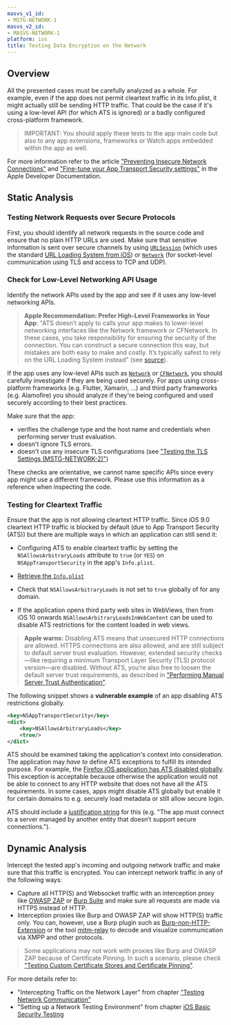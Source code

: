 ```yaml
---
masvs_v1_id:
- MSTG-NETWORK-1
masvs_v2_id:
- MASVS-NETWORK-1
platform: ios
title: Testing Data Encryption on the Network
---
```


## Overview

All the presented cases must be carefully analyzed as a whole. For example, even if the app does not permit cleartext traffic in its Info.plist, it might actually still be sending HTTP traffic. That could be the case if it's using a low-level API (for which ATS is ignored) or a badly configured cross-platform framework.

> IMPORTANT: You should apply these tests to the app main code but also to any app extensions, frameworks or Watch apps embedded within the app as well.

For more information refer to the article ["Preventing Insecure Network Connections"](https://developer.apple.com/documentation/security/preventing_insecure_network_connections) and ["Fine-tune your App Transport Security settings"](https://developer.apple.com/news/?id=jxky8h89) in the Apple Developer Documentation.

## Static Analysis

### Testing Network Requests over Secure Protocols

First, you should identify all network requests in the source code and ensure that no plain HTTP URLs are used. Make sure that sensitive information is sent over secure channels by using [`URLSession`](https://developer.apple.com/documentation/foundation/urlsession) (which uses the standard [URL Loading System from iOS](https://developer.apple.com/documentation/foundation/url_loading_system)) or [`Network`](https://developer.apple.com/documentation/network) (for socket-level communication using TLS and access to TCP and UDP).

### Check for Low-Level Networking API Usage

Identify the network APIs used by the app and see if it uses any low-level networking APIs.

> **Apple Recommendation: Prefer High-Level Frameworks in Your App**: "ATS doesn’t apply to calls your app makes to lower-level networking interfaces like the Network framework or CFNetwork. In these cases, you take responsibility for ensuring the security of the connection. You can construct a secure connection this way, but mistakes are both easy to make and costly. It’s typically safest to rely on the URL Loading System instead" (see [source](https://developer.apple.com/documentation/security/preventing_insecure_network_connections)).

If the app uses any low-level APIs such as [`Network`](https://developer.apple.com/documentation/network) or [`CFNetwork`](https://developer.apple.com/documentation/cfnetwork), you should carefully investigate if they are being used securely. For apps using cross-platform frameworks (e.g. Flutter, Xamarin, ...) and third party frameworks (e.g. Alamofire) you should analyze if they're being configured and used securely according to their best practices.

Make sure that the app:

- verifies the challenge type and the host name and credentials when performing server trust evaluation.
- doesn't ignore TLS errors.
- doesn't use any insecure TLS configurations (see ["Testing the TLS Settings (MSTG-NETWORK-2)"](#testing-the-tls-settings-mstg-network-2))

These checks are orientative, we cannot name specific APIs since every app might use a different framework. Please use this information as a reference when inspecting the code.

### Testing for Cleartext Traffic

Ensure that the app is not allowing cleartext HTTP traffic. Since iOS 9.0 cleartext HTTP traffic is blocked by default (due to App Transport Security (ATS)) but there are multiple ways in which an application can still send it:

- Configuring ATS to enable cleartext traffic by setting the `NSAllowsArbitraryLoads` attribute to `true` (or `YES`) on `NSAppTransportSecurity` in the app's `Info.plist`.
- [Retrieve the `Info.plist`](0x06b-Basic-Security-Testing.md#the-infoplist-file)
- Check that `NSAllowsArbitraryLoads` is not set to `true` globally of for any domain.

- If the application opens third party web sites in WebViews, then from iOS 10 onwards `NSAllowsArbitraryLoadsInWebContent` can be used to disable ATS restrictions for the content loaded in web views.

> **Apple warns:** Disabling ATS means that unsecured HTTP connections are allowed. HTTPS connections are also allowed, and are still subject to default server trust evaluation. However, extended security checks—like requiring a minimum Transport Layer Security (TLS) protocol version—are disabled. Without ATS, you’re also free to loosen the default server trust requirements, as described in ["Performing Manual Server Trust Authentication"](https://developer.apple.com/documentation/foundation/url_loading_system/handling_an_authentication_challenge/performing_manual_server_trust_authentication).

The following snippet shows a **vulnerable example** of an app disabling ATS restrictions globally.

```xml
<key>NSAppTransportSecurity</key>
<dict>
    <key>NSAllowsArbitraryLoads</key>
    <true/>
</dict>
```

ATS should be examined taking the application's context into consideration. The application may _have to_ define ATS exceptions to fulfill its intended purpose. For example, the [Firefox iOS application has ATS disabled globally](https://github.com/mozilla-mobile/firefox-ios/blob/v97.0/Client/Info.plist#L82). This exception is acceptable because otherwise the application would not be able to connect to any HTTP website that does not have all the ATS requirements. In some cases, apps might disable ATS globally but enable it for certain domains to e.g. securely load metadata or still allow secure login.

ATS should include a [justification string](https://developer.apple.com/documentation/security/preventing_insecure_network_connections#3138036) for this (e.g. "The app must connect to a server managed by another entity that doesn’t support secure connections.").

## Dynamic Analysis

Intercept the tested app's incoming and outgoing network traffic and make sure that this traffic is encrypted. You can intercept network traffic in any of the following ways:

- Capture all HTTP(S) and Websocket traffic with an interception proxy like [OWASP ZAP](0x08a-Testing-Tools.md#owasp-zap) or [Burp Suite](0x08a-Testing-Tools.md#burp-suite) and make sure all requests are made via HTTPS instead of HTTP.
- Interception proxies like Burp and OWASP ZAP will show HTTP(S) traffic only. You can, however, use a Burp plugin such as [Burp-non-HTTP-Extension](https://github.com/summitt/Burp-Non-HTTP-Extension "Burp-non-HTTP-Extension") or the tool [mitm-relay](https://github.com/jrmdev/mitm_relay "mitm-relay") to decode and visualize communication via XMPP and other protocols.

> Some applications may not work with proxies like Burp and OWASP ZAP because of Certificate Pinning. In such a scenario, please check ["Testing Custom Certificate Stores and Certificate Pinning"](#testing-custom-certificate-stores-and-certificate-pinning-mstg-network-4).

For more details refer to:

- "Intercepting Traffic on the Network Layer" from chapter ["Testing Network Communication"](0x04f-Testing-Network-Communication.md#intercepting-traffic-on-the-network-layer)
- "Setting up a Network Testing Environment" from chapter [iOS Basic Security Testing](0x06b-Basic-Security-Testing.md#setting-up-a-network-testing-environment)
